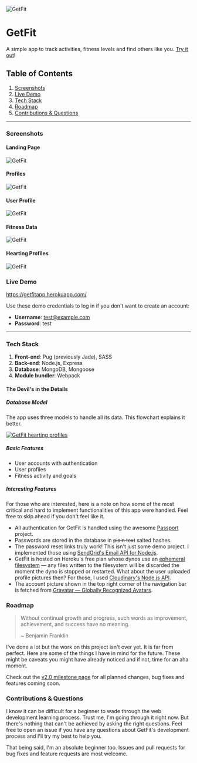 ![GetFit](http://res.cloudinary.com/daksh/image/upload/v1497383724/GetFit/logo_dark.png)

# GetFit

A simple app to track activities, fitness levels and find others like you. [Try it out](https://getfitapp.herokuapp.com/)!

## Table of Contents

1. [Screenshots](#screenshots)
2. [Live Demo](#live-demo)
3. [Tech Stack](#tech-stack)
4. [Roadmap](#roadmap)
5. [Contributions & Questions](#contributions--questions)

---


### Screenshots

#### Landing Page
![GetFit](http://res.cloudinary.com/daksh/image/upload/c_scale,w_1000/v1498070596/GetFit/landing.png)

#### Profiles
![GetFit](http://res.cloudinary.com/daksh/image/upload/c_scale,w_1000/v1498070597/GetFit/profiles.png)

#### User Profile
![GetFit](http://res.cloudinary.com/daksh/image/upload/c_scale,w_1000/v1498070598/GetFit/profile.png)

#### Fitness Data
![GetFit](http://res.cloudinary.com/daksh/image/upload/c_scale,w_1000/v1498070596/GetFit/fitness.png)

#### Hearting Profiles
![GetFit](http://res.cloudinary.com/daksh/image/upload/v1498070597/GetFit/heart-demo.gif)


### Live Demo

https://getfitapp.herokuapp.com/

Use these demo credentials to log in if you don't want to create an account:
* **Username**: test@example.com
* **Password**: test

---

### Tech Stack

1. **Front-end**: Pug (previously Jade), SASS
2. **Back-end**: Node.js, Express
3. **Database**: MongoDB, Mongoose
4. **Module bundler**: Webpack

#### The Devil's in the Details

##### Database Model

The app uses three models to handle all its data. This flowchart explains it better.

[![GetFit hearting profiles](https://res.cloudinary.com/daksh/image/upload/v1497901463/GetFit/db_pattern.png)](#)

##### Basic Features

* User accounts with authentication
* User profiles
* Fitness activity and goals

##### Interesting Features

For those who are interested, here is a note on how some of the most critical and hard to implement functionalities of this app were handled. Feel free to skip ahead if you don't feel like it.

* All authentication for GetFit is handled using the awesome [Passport](http://passportjs.org/) project.
* Passwords are stored in the database in ~~plain text~~ salted hashes.
* The password reset links truly work! This isn't just some demo project. I implemented those using [SendGrid's Email API for Node.js](https://sendgrid.com/solutions/sendgrid-api/).
* GetFit is hosted on Heroku's free plan whose dynos use an [ephemeral filesystem](https://devcenter.heroku.com/articles/dynos#ephemeral-filesystem) — any files written to the filesystem will be discarded the moment the dyno is stopped or restarted. What about the user uploaded profile pictures then? For those, I used [Cloudinary's Node.js API](http://cloudinary.com/documentation/node_integration).
* The account picture shown in the top right corner of the navigation bar is fetched from [Gravatar — Globally Recognized Avatars](https://en.gravatar.com/).

### Roadmap

> Without continual growth and progress, such words as improvement, achievement, and success have no meaning.
>
> ~ Benjamin Franklin

I've done a lot but the work on this project isn't over yet. It is far from perfect. Here are some of the things I have in mind for the future. These might be caveats you might have already noticed and if not, time for an aha moment.

Check out the [v2.0 milestone page](https://github.com/dakshshah96/getfit/milestone/1) for all planned changes, bug fixes and features coming soon.

### Contributions & Questions

I know it can be difficult for a beginner to wade through the web development learning process. Trust me, I'm going through it right now. But there's nothing that can't be achieved by asking the right questions. Feel free to open an issue if you have any questions about GetFit's development process and I'll try my best to help you.

That being said, I'm an absolute beginner too. Issues and pull requests for bug fixes and feature requests are most welcome.
